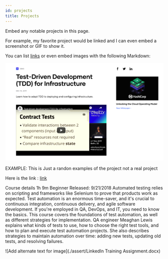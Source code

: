 ```yaml
---
id: projects
title: Projects
---
```


Embed any notable projects in this page.

For example, my favorite project would be linked and I can even embed
a screenshot or GIF to show it.

You can list [links](https://www.hashicorp.com/resources/test-driven-development-tdd-for-infrastructure)
or even embed images with the following Markdown:

![Add alternate text for image](./assets/rosemary.png)


EXAMPLE: This is Just a randon examples of the project not a real project

Here is the link : [link](https://www.linkedin.com/learning/test-automation-foundations/build-a-foundation-of-test-automation?autoAdvance=true&autoSkip=false&autoplay=true&resume=true&u=56744281)

Course details
1h 9m
Beginner
Released: 9/21/2018
Automated testing relies on scripting and frameworks like Selenium to prove that products work as expected. Test automation is an enormous time-saver, and it's crucial to continuous integration, continuous delivery, and agile software development. If you're employed in QA, DevOps, and IT, you need to know the basics. This course covers the foundations of test automation, as well as different strategies for implementation. QA engineer Meaghan Lewis explains what kinds of tests to use, how to choose the right test tools, and how to plan and execute test automation projects. She also describes strategies to maintain automation over time: adding new tests, updating old tests, and resolving failures.

![Add alternate text for image](./assert/LinkedIn Training Assignment.docx)
